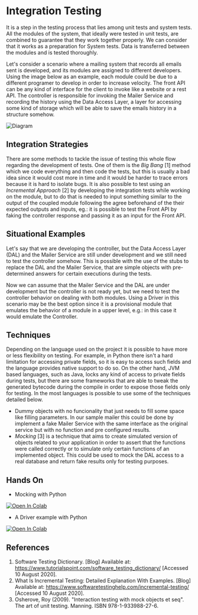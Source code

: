 Integration Testing
===================

It is a step in the testing process that lies among unit tests and system tests. All the modules of the system, that ideally were tested in unit tests, are combined  to guarantee that they work together properly. We can consider that it works as a preparation for System tests. Data is transferred between the modules and is tested thoroughly.

Let's consider a scenario where a mailing system that records all emails sent is developed, and its modules are assigned to different developers. Using the image below as an example, each module could be due to a different programer to develop in order to increase velocity. The front API can be any kind of interface for the client to invoke like a website or a rest API. The controller is responsible for invoking the Mailer Service and recording the history using the Data Access Layer, a layer for accessing some kind of storage which will be able to save the emails history in a structure somehow.

![Diagram](../assets/integrationtesting_diagram.png)

## Integration Strategies

There are some methods to tackle the issue of testing this whole flow regarding the development of tests. One of them is the *Big Bang* [1] method which we code everything and then code the tests, but this is usually a bad idea since it would cost more in time and it would be harder to trace errors because it is hard to isolate bugs. It is also possible to test using an *Incremental Approach* [2] by developing the integration tests while working on the module, but to do that is needed to input something similar to the output of the coupled module following the agree beforehand of the their expected outputs and inputs, eg.: it is possible to test the Front API by faking the controller response and passing it as an input for the Front API.

## Situational Examples

Let's say that we are developing the controller, but the Data Access Layer (DAL) and the Mailer Service are still under development and we still need to test the controller somehow. This is possible with the use of the stubs to replace the DAL and the Mailer Service, that are simple objects with pre-determined answers for certain executions during the tests.

Now we can assume that the Mailer Service and the DAL are under development but the controller is not ready yet, but we need to test the controller behavior on dealing with both modules. Using a Driver in this scenario may be the best option since it is a provisional module that emulates the behavior of a module in a upper level, e.g.: in this case it would emulate the Controller.

## Techniques

Depending on the language used on the project it is possible to have more or less flexibility on testing. For example, in Python there isn't a hard limitation for accessing private fields, so it is easy to access such fields and the language provides native support to do so. On the other hand, JVM based languages, such as Java, locks any kind of access to private fields during tests, but there are some frameworks that are able to tweak the generated bytecode during the compile in order to expose those fields only for testing. In the most languages is possible to use some of the techniques detailed below.

- Dummy objects with no funcionality that just needs to fill some space like filling parameters. In our sample mailer this could be done by implement a fake Mailer Service with the same interface as the original service but with no function and pre configured results.
- *Mocking* [3] is a technique that aims to create simulated version of objects related to your application in order to assert that the functions were called correctly or to simulate only certain functions of an implemented object. This could be used to mock the DAL access to a real database and return fake results only for testing purposes.

## Hands On

- Mocking with Python
<a href="https://colab.research.google.com/github/damorimRG/practical_testing_book/blob/master/testgranularity/mocking.ipynb" target="_blank"> 
  <img alt="Open In Colab" src="https://colab.research.google.com/assets/colab-badge.svg">
</a>

- A Driver example with Python
<a href="https://colab.research.google.com/github/damorimRG/practical_testing_book/blob/master/testgranularity/driver.ipynb" target="_blank"> 
  <img alt="Open In Colab" src="https://colab.research.google.com/assets/colab-badge.svg">
</a>


## References

1. Software Testing Dictionary. [Blog] Available at: <https://www.tutorialspoint.com/software_testing_dictionary/> [Accessed 10 August 2020].
2. What Is Incremental Testing: Detailed Explanation With Examples. [Blog] Available at: <https://www.softwaretestinghelp.com/incremental-testing/> [Accessed 10 August 2020].
3. Osherove, Roy (2009). "Interaction testing with mock objects et seq". The art of unit testing. Manning. ISBN 978-1-933988-27-6.

